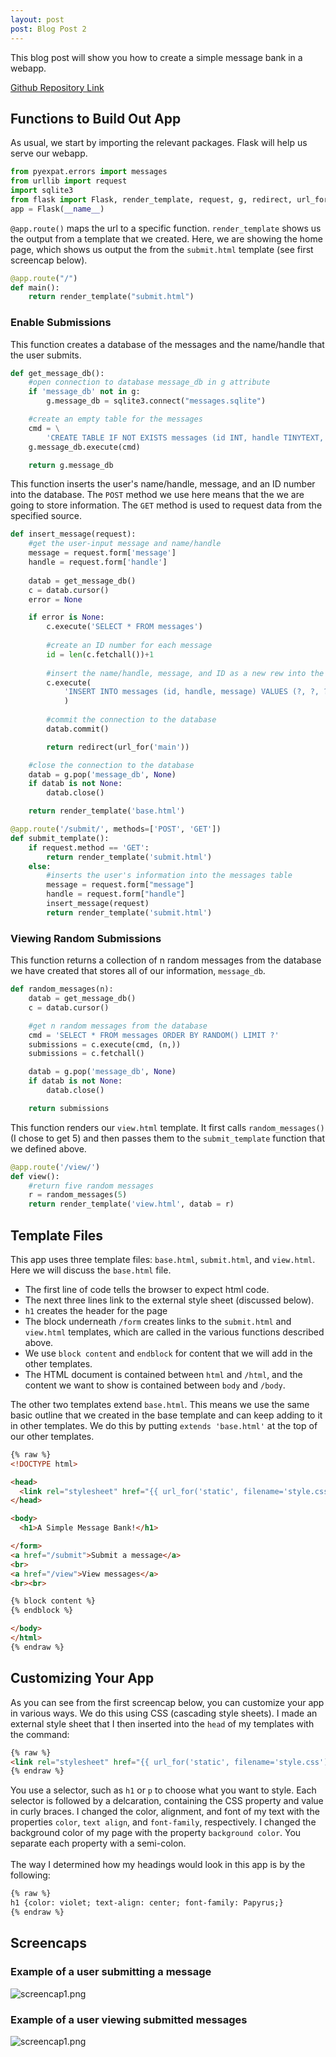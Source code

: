 ```yaml
---
layout: post
post: Blog Post 2
---
```


This blog post will show you how to create a simple message bank in a webapp.

[Github Repository Link](https://github.com/carakeogh/BlogPost2)

## Functions to Build Out App

As usual, we start by importing the relevant packages. Flask will help us serve our webapp.


```python
from pyexpat.errors import messages
from urllib import request
import sqlite3
from flask import Flask, render_template, request, g, redirect, url_for
app = Flask(__name__)
```

`@app.route()` maps the url to a specific function. `render_template` shows us the output from a template that we created. Here, we are showing the home page, which shows us output the from the `submit.html` template (see first screencap below).


```python
@app.route("/")
def main():
    return render_template("submit.html")
```

### Enable Submissions

This function creates a database of the messages and the name/handle that the user submits.


```python
def get_message_db():
    #open connection to database message_db in g attribute
    if 'message_db' not in g:
        g.message_db = sqlite3.connect("messages.sqlite")

    #create an empty table for the messages
    cmd = \
        'CREATE TABLE IF NOT EXISTS messages (id INT, handle TINYTEXT, message TINYTEXT)'
    g.message_db.execute(cmd)

    return g.message_db
```

This function inserts the user's name/handle, message, and an ID number into the database. The `POST` method we use here means that the we are going to store information. The `GET` method is used to request data from the specified source. 


```python
def insert_message(request):
    #get the user-input message and name/handle
    message = request.form['message']        
    handle = request.form['handle']
        
    datab = get_message_db()
    c = datab.cursor()
    error = None

    if error is None:
        c.execute('SELECT * FROM messages')
        
        #create an ID number for each message
        id = len(c.fetchall())+1
        
        #insert the name/handle, message, and ID as a new rew into the table messages
        c.execute(
            'INSERT INTO messages (id, handle, message) VALUES (?, ?, ?)', (id, handle, message)
            )
        
        #commit the connection to the database
        datab.commit()

        return redirect(url_for('main'))

    #close the connection to the database
    datab = g.pop('message_db', None)
    if datab is not None:
        datab.close()

    return render_template('base.html')
```


```python
@app.route('/submit/', methods=['POST', 'GET'])
def submit_template():
    if request.method == 'GET':
        return render_template('submit.html')
    else:
        #inserts the user's information into the messages table
        message = request.form["message"]
        handle = request.form["handle"]
        insert_message(request)
        return render_template('submit.html')
```

### Viewing Random Submissions

This function returns a collection of n random messages from the database we have created that stores all of our information, `message_db`.


```python
def random_messages(n):
    datab = get_message_db()
    c = datab.cursor()

    #get n random messages from the database
    cmd = 'SELECT * FROM messages ORDER BY RANDOM() LIMIT ?'
    submissions = c.execute(cmd, (n,))
    submissions = c.fetchall()

    datab = g.pop('message_db', None)
    if datab is not None:
        datab.close()

    return submissions
```

This function renders our `view.html` template. It first calls `random_messages()` (I chose to get 5) and then passes them to the `submit_template` function that we defined above. 


```python
@app.route('/view/')
def view():
    #return five random messages
    r = random_messages(5)
    return render_template('view.html', datab = r)
```

## Template Files
This app uses three template files: `base.html`, `submit.html`, and `view.html`. Here we will discuss the `base.html` file. 
<br>
- The first line of code tells the browser to expect html code.
- The next three lines link to the external style sheet (discussed below).
- `h1` creates the header for the page
- The block underneath `/form` creates links to the `submit.html` and `view.html` templates, which are called in the various functions described above. 
- We use `block content` and `endblock` for content that we will add in the other templates.
- The HTML document is contained between `html` and `/html`, and the content we want to show is contained between `body` and `/body`.

The other two templates extend `base.html`. This means we use the same basic outline that we created in the base template and can keep adding to it in other templates. We do this by putting `extends 'base.html'` at the top of our other templates.

```html
{% raw %}
<!DOCTYPE html>

<head>
  <link rel="stylesheet" href="{{ url_for('static', filename='style.css') }}">
</head>

<body>
  <h1>A Simple Message Bank!</h1>

</form>
<a href="/submit">Submit a message</a>
<br>
<a href="/view">View messages</a>
<br><br>

{% block content %}
{% endblock %}

</body>
</html>
{% endraw %}
```

## Customizing Your App

As you can see from the first screencap below, you can customize your app in various ways. We do this using CSS (cascading style sheets). I made an external style sheet that I then inserted into the `head` of my templates with the command: <br>
```html
{% raw %}
<link rel="stylesheet" href="{{ url_for('static', filename='style.css') }}">
{% endraw %}
```
You use a selector, such as `h1` or `p` to choose what you want to style. Each selector is followed by a delcaration, containing the CSS property and value in curly braces. I changed the color, alignment, and font of my text with the properties `color`, `text align`, and `font-family`, respectively. I changed the background color of my page with the property `background color`. You separate each property with a semi-colon. 
<br><br> The way I determined how my headings would look in this app is by the following: <br>
```html
{% raw %}
h1 {color: violet; text-align: center; font-family: Papyrus;}
{% endraw %}
```

## Screencaps

### Example of a user submitting a message
![screencap1.png](/images/screencap1.png)

### Example of a user viewing submitted messages
![screencap1.png](/images/screencap2.png)

```python

```

